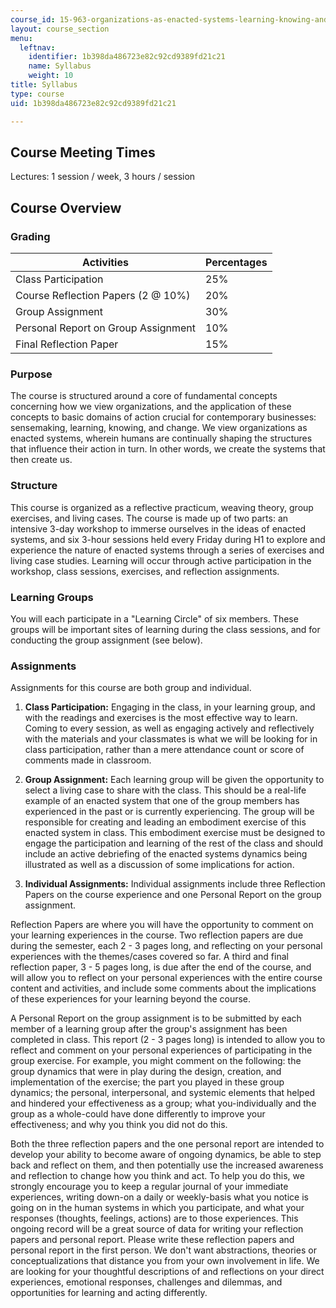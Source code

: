 ```yaml
---
course_id: 15-963-organizations-as-enacted-systems-learning-knowing-and-change-fall-2002
layout: course_section
menu:
  leftnav:
    identifier: 1b398da486723e82c92cd9389fd21c21
    name: Syllabus
    weight: 10
title: Syllabus
type: course
uid: 1b398da486723e82c92cd9389fd21c21

---
```


Course Meeting Times
--------------------

Lectures: 1 session / week, 3 hours / session

Course Overview
---------------

### Grading

| Activities | Percentages |
| --- | --- |
| Class Participation | 25% |
| Course Reflection Papers (2 @ 10%) | 20% |
| Group Assignment | 30% |
| Personal Report on Group Assignment | 10% |
| Final Reflection Paper | 15% 

### Purpose

The course is structured around a core of fundamental concepts concerning how we view organizations, and the application of these concepts to basic domains of action crucial for contemporary businesses: sensemaking, learning, knowing, and change. We view organizations as enacted systems, wherein humans are continually shaping the structures that influence their action in turn. In other words, we create the systems that then create us.

### Structure

This course is organized as a reflective practicum, weaving theory, group exercises, and living cases. The course is made up of two parts: an intensive 3-day workshop to immerse ourselves in the ideas of enacted systems, and six 3-hour sessions held every Friday during H1 to explore and experience the nature of enacted systems through a series of exercises and living case studies. Learning will occur through active participation in the workshop, class sessions, exercises, and reflection assignments.

### Learning Groups

You will each participate in a "Learning Circle" of six members. These groups will be important sites of learning during the class sessions, and for conducting the group assignment (see below).

### Assignments

Assignments for this course are both group and individual.

1.  **Class Participation:** Engaging in the class, in your learning group, and with the readings and exercises is the most effective way to learn. Coming to every session, as well as engaging actively and reflectively with the materials and your classmates is what we will be looking for in class participation, rather than a mere attendance count or score of comments made in classroom.
    
2.  **Group Assignment:** Each learning group will be given the opportunity to select a living case to share with the class. This should be a real-life example of an enacted system that one of the group members has experienced in the past or is currently experiencing. The group will be responsible for creating and leading an embodiment exercise of this enacted system in class. This embodiment exercise must be designed to engage the participation and learning of the rest of the class and should include an active debriefing of the enacted systems dynamics being illustrated as well as a discussion of some implications for action.
    
3.  **Individual Assignments:** Individual assignments include three Reflection Papers on the course experience and one Personal Report on the group assignment.
    

Reflection Papers are where you will have the opportunity to comment on your learning experiences in the course. Two reflection papers are due during the semester, each 2 - 3 pages long, and reflecting on your personal experiences with the themes/cases covered so far. A third and final reflection paper, 3 - 5 pages long, is due after the end of the course, and will allow you to reflect on your personal experiences with the entire course content and activities, and include some comments about the implications of these experiences for your learning beyond the course.

A Personal Report on the group assignment is to be submitted by each member of a learning group after the group's assignment has been completed in class. This report (2 - 3 pages long) is intended to allow you to reflect and comment on your personal experiences of participating in the group exercise. For example, you might comment on the following: the group dynamics that were in play during the design, creation, and implementation of the exercise; the part you played in these group dynamics; the personal, interpersonal, and systemic elements that helped and hindered your effectiveness as a group; what you-individually and the group as a whole-could have done differently to improve your effectiveness; and why you think you did not do this.

Both the three reflection papers and the one personal report are intended to develop your ability to become aware of ongoing dynamics, be able to step back and reflect on them, and then potentially use the increased awareness and reflection to change how you think and act. To help you do this, we strongly encourage you to keep a regular journal of your immediate experiences, writing down-on a daily or weekly-basis what you notice is going on in the human systems in which you participate, and what your responses (thoughts, feelings, actions) are to those experiences. This ongoing record will be a great source of data for writing your reflection papers and personal report. Please write these reflection papers and personal report in the first person. We don't want abstractions, theories or conceptualizations that distance you from your own involvement in life. We are looking for your thoughtful descriptions of and reflections on your direct experiences, emotional responses, challenges and dilemmas, and opportunities for learning and acting differently.